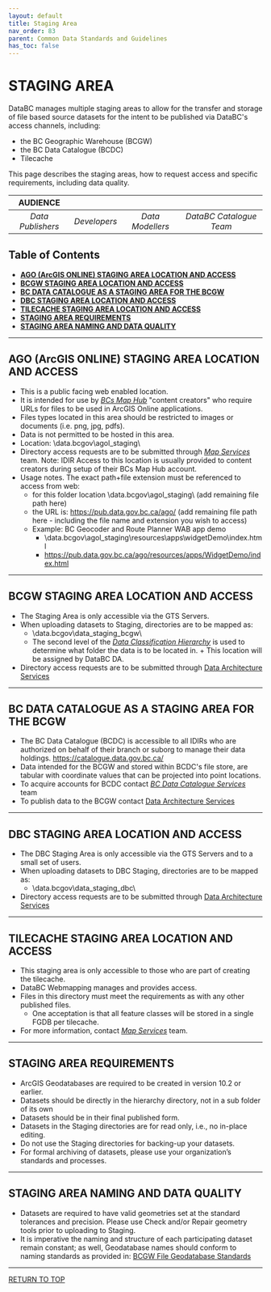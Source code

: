 ```yaml
---
layout: default
title: Staging Area
nav_order: 83
parent: Common Data Standards and Guidelines
has_toc: false
---
```


# STAGING AREA

DataBC manages multiple staging areas to allow for the transfer and storage of file based source datasets for the intent to be published via DataBC's access channels, including:

+ the BC Geographic Warehouse (BCGW)
+ the BC Data Catalogue (BCDC)
+ Tilecache

This page describes the staging areas, how to request access and specific requirements, including data quality. 

|**AUDIENCE**|  |  |  |
|:---:|:---:|:---:|:---:|
| *Data Publishers* | *Developers* | *Data Modellers* | *DataBC Catalogue Team* |

## Table of Contents
+ [**AGO (ArcGIS ONLINE) STAGING AREA LOCATION AND ACCESS**](#ago-arcgis-online-staging-area-location-and-access)
+ [**BCGW STAGING AREA LOCATION AND ACCESS**](#bcgw-staging-area-location-and-access)
+ [**BC DATA CATALOGUE AS A STAGING AREA FOR THE BCGW**](#bc-data-catalogue-as-a-staging-area-for-the-bcgw)
+ [**DBC STAGING AREA LOCATION AND ACCESS**](#dbc-staging-area-location-and-access)
+ [**TILECACHE STAGING AREA LOCATION AND ACCESS**](#tilecache-staging-area-location-and-access)
+ [**STAGING AREA REQUIREMENTS**](#staging-area-requirements)
+ [**STAGING AREA NAMING AND DATA QUALITY**](#staging-area-naming-and-data-quality)

-----------------------

## AGO (ArcGIS ONLINE) STAGING AREA LOCATION AND ACCESS

+ This is a public facing web enabled location.
+ It is intended for use by [_BCs Map Hub_](https://governmentofbc.maps.arcgis.com/home/index.html) "content creators" who require URLs for files to be used in ArcGIS Online applications.
+ Files types located in this area should be restricted to images or documents (i.e. png, jpg, pdfs).
+ Data is not permitted to be hosted in this area.
+ Location: \\data.bcgov\agol_staging\
+ Directory access requests are to be submitted through [_Map Services_](faq.md#map-services) team.  Note: IDIR Access to this location is usually provided to content creators during setup of their BCs Map Hub account.
+ Usage notes.  The exact path+file extension must be referenced to access from web:
   + for this folder location \\data.bcgov\agol_staging\ (add remaining file path here)
   + the URL is: https://pub.data.gov.bc.ca/ago/ (add remaining file path here - including the file name and extension you wish to access)
   + Example:  BC Geocoder and Route Planner WAB app demo
      + \\data.bcgov\agol_staging\resources\apps\widgetDemo\index.html
      + https://pub.data.gov.bc.ca/ago/resources/apps/WidgetDemo/index.html

-----------------------------------------------------------

## BCGW STAGING AREA LOCATION AND ACCESS

+ The Staging Area is only accessible via the GTS Servers.
+ When uploading datasets to Staging, directories are to be mapped as:
   + \\data.bcgov\data_staging_bcgw\
   + The second level of the [_Data Classification Hierarchy_](dsg_bcgw_data_classification_hierarchy.md) is used to determine what folder the data is to be located in. 
         + This location will be assigned by DataBC DA.
+ Directory access requests are to be submitted through [Data Architecture Services](mailto:DataBC.DA@gov.bc.ca)

-----------------------------------------------------------

## BC DATA CATALOGUE AS A STAGING AREA FOR THE BCGW

+  The BC Data Catalogue (BCDC) is accessible to all IDIRs who are authorized on behalf of their branch or suborg to manage their data holdings.
  https://catalogue.data.gov.bc.ca/
+ Data intended for the BCGW and stored within BCDC's file store, are tabular with coordinate values that can be projected into point locations.
+ To acquire accounts for BCDC contact [_BC Data Catalogue Services_](faq.md#bc-data-catalogue-services) team
+ To publish data to the BCGW contact [Data Architecture Services](mailto:DataBC.DA@gov.bc.ca)

-----------------------------------------------------------

## DBC STAGING AREA LOCATION AND ACCESS

+ The DBC Staging Area is only accessible via the GTS Servers and to a small set of users.
+ When uploading datasets to DBC Staging, directories are to be mapped as:
   + \\data.bcgov\data_staging_dbc\
+ Directory access requests are to be submitted through [Data Architecture Services](mailto:DataBC.DA@gov.bc.ca)

-----------------------------------------------------------

## TILECACHE STAGING AREA LOCATION AND ACCESS

+ This staging area is only accessible to those who are part of creating the tilecache.
+ DataBC Webmapping manages and provides access.
+ Files in this directory must meet the requirements as with any other published files.
   + One acceptation is that all feature classes will be stored in a single FGDB per tilecache.
+ For more information, contact [_Map Services_](faq.md#map-services) team.

-----------------------------------------------------------

## STAGING AREA REQUIREMENTS

+ ArcGIS Geodatabases are required to be created in version 10.2 or earlier.
+ Datasets should be directly in the hierarchy directory, not in a sub folder of its own
+ Datasets should be in their final published form.
+ Datasets in the Staging directories are for read only, i.e., no in-place editing.
+ Do not use the Staging directories for backing-up your datasets. 
+ For formal archiving of datasets, please use your organization’s standards and processes.

-----------------------------------------------------------

## STAGING AREA NAMING AND DATA QUALITY

+ Datasets are required to have valid geometries set at the standard tolerances and precision. Please use Check and/or Repair geometry tools prior to uploading to Staging.
+ It is imperative the naming and structure of each participating dataset remain constant; as well, Geodatabase names should conform to naming standards as provided in:
 [BCGW File Geodatabase Standards](https://www2.gov.bc.ca/assets/gov/data/geographic/bcgw/file_geodatabase_standards.pdf)
 
-------------------------------------------------------
 
[RETURN TO TOP][1] 

[1]: #staging-area

